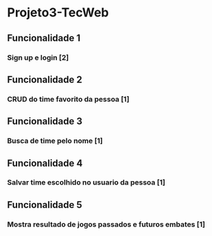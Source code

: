 # Projeto3-TecWeb

##
## Funcionalidade 1
### Sign up e login [2]

##
## Funcionalidade 2
### CRUD do time favorito da pessoa [1]

##
## Funcionalidade 3
### Busca de time pelo nome [1]

##
## Funcionalidade 4
### Salvar time escolhido no usuario da pessoa [1]

##
## Funcionalidade 5
### Mostra resultado de jogos passados e futuros embates [1]
